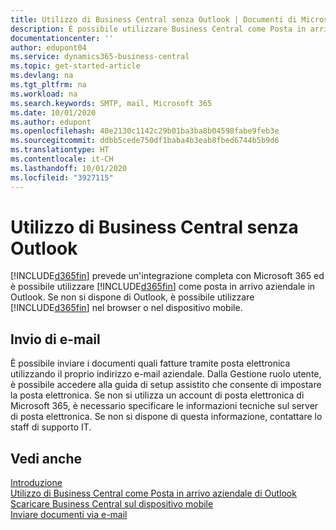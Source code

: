 ```yaml
---
title: Utilizzo di Business Central senza Outlook | Documenti di Microsoft
description: È possibile utilizzare Business Central come Posta in arrivo aziendale in Outlook perché è possibile integrarlo con Microsoft 365; tuttavia, è anche possibile non utilizzare Outlook e usare invece un browser o il dispositivo mobile.
documentationcenter: ''
author: edupont04
ms.service: dynamics365-business-central
ms.topic: get-started-article
ms.devlang: na
ms.tgt_pltfrm: na
ms.workload: na
ms.search.keywords: SMTP, mail, Microsoft 365
ms.date: 10/01/2020
ms.author: edupont
ms.openlocfilehash: 40e2130c1142c29b01ba3ba8b04598fabe9feb3e
ms.sourcegitcommit: ddbb5cede750df1baba4b3eab8fbed6744b5b9d6
ms.translationtype: HT
ms.contentlocale: it-CH
ms.lasthandoff: 10/01/2020
ms.locfileid: "3927115"
---
```

# <a name="using-business-central-without-outlook"></a>Utilizzo di Business Central senza Outlook
[!INCLUDE[d365fin](includes/d365fin_md.md)] prevede un'integrazione completa con Microsoft 365 ed è possibile utilizzare [!INCLUDE[d365fin](includes/d365fin_md.md)] come posta in arrivo aziendale in Outlook. Se non si dispone di Outlook, è possibile utilizzare [!INCLUDE[d365fin](includes/d365fin_md.md)] nel browser o nel dispositivo mobile.  

## <a name="sending-email"></a>Invio di e-mail
È possibile inviare i documenti quali fatture tramite posta elettronica utilizzando il proprio indirizzo e-mail aziendale. Dalla Gestione ruolo utente, è possibile accedere alla guida di setup assistito che consente di impostare la posta elettronica. Se non si utilizza un account di posta elettronica di Microsoft 365, è necessario specificare le informazioni tecniche sul server di posta elettronica. Se non si dispone di questa informazione, contattare lo staff di supporto IT.  


## <a name="see-also"></a>Vedi anche
[Introduzione](product-get-started.md)  
[Utilizzo di Business Central come Posta in arrivo aziendale di Outlook](admin-outlook.md)  
[Scaricare Business Central sul dispositivo mobile](install-mobile-app.md)  
[Inviare documenti via e-mail](ui-how-send-documents-email.md)

